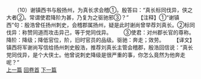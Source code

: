 　　（10）谢镇西书与殷扬州，为真长求会稽①。殷答曰：“真长标同伐异，侠之大者②。常谓使君降阶为甚，乃复为之驱驰邪③？”
　　【注释】①“谢镇西”句：殷浩曾任扬州刺史，会稽郡属扬州，疑是此时谢尚曾举荐刘真长。②标同伐异：称赞同道而攻击异己，等于党同伐异。
　　③使君：对州郡长官的尊称。降阶：降级；降低官位，阶，旧时官员的品级。驱驰：奔走；效劳。
　　【译文】镇西将军谢尚写信给扬州刺史殷浩，推荐刘真长主管会稽郡，殷浩回信说：“真长党同伐异，是个大侠士。他曾说刺史降级是很严重的事，你怎么竟然为他奔走呢？”
<br>[上一篇](26_09) [回卷首](26_00) [下一篇](26_11)
